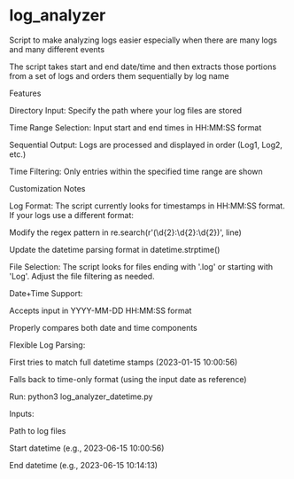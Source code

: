 # log_analyzer
Script to make analyzing logs easier especially when there are many logs and many different events

The script takes start and end date/time and then extracts those portions from a set of logs and orders them sequentially by log name

Features

Directory Input: Specify the path where your log files are stored

Time Range Selection: Input start and end times in HH:MM:SS format

Sequential Output: Logs are processed and displayed in order (Log1, Log2, etc.)

Time Filtering: Only entries within the specified time range are shown


Customization Notes

Log Format: The script currently looks for timestamps in HH:MM:SS format. If your logs use a different format:

Modify the regex pattern in re.search(r'(\d{2}:\d{2}:\d{2})', line)

Update the datetime parsing format in datetime.strptime()

File Selection: The script looks for files ending with '.log' or starting with 'Log'. Adjust the file filtering as needed.


Date+Time Support:

Accepts input in YYYY-MM-DD HH:MM:SS format

Properly compares both date and time components


Flexible Log Parsing:

First tries to match full datetime stamps (2023-01-15 10:00:56)

Falls back to time-only format (using the input date as reference)


Run: python3 log_analyzer_datetime.py

Inputs:

Path to log files

Start datetime (e.g., 2023-06-15 10:00:56)

End datetime (e.g., 2023-06-15 10:14:13)
